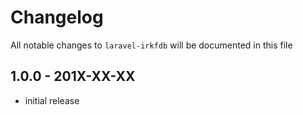 # Changelog

All notable changes to `laravel-irkfdb` will be documented in this file

## 1.0.0 - 201X-XX-XX

- initial release
